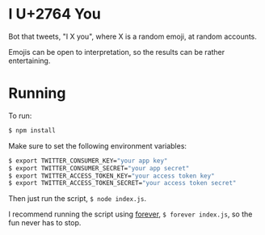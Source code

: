 # I U+2764 You

Bot that tweets, "I X you", where X is a random emoji, at random accounts.

Emojis can be open to interpretation, so the results can be rather entertaining.

# Running
To run:

```bash
$ npm install
```

Make sure to set the following environment variables:

```bash
$ export TWITTER_CONSUMER_KEY="your app key"
$ export TWITTER_CONSUMER_SECRET="your app secret"
$ export TWITTER_ACCESS_TOKEN_KEY="your access token key"
$ export TWITTER_ACCESS_TOKEN_SECRET="your access token secret"
```

Then just run the script, `$ node index.js`.

I recommend running the script using [forever][forever], `$ forever index.js`, so the fun never has to stop.


[forever]: https://github.com/foreverjs/forever
